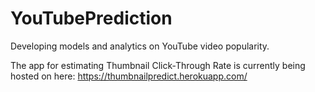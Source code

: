 # YouTubePrediction
Developing models and analytics on YouTube video popularity. 

The app for estimating Thumbnail Click-Through Rate is currently being hosted on here: https://thumbnailpredict.herokuapp.com/



